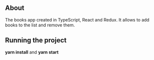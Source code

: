 ## About
The books app created in TypeScript, React and Redux. It allows to add books to the list and remove them.

## Running the project
**yarn install** and **yarn start**